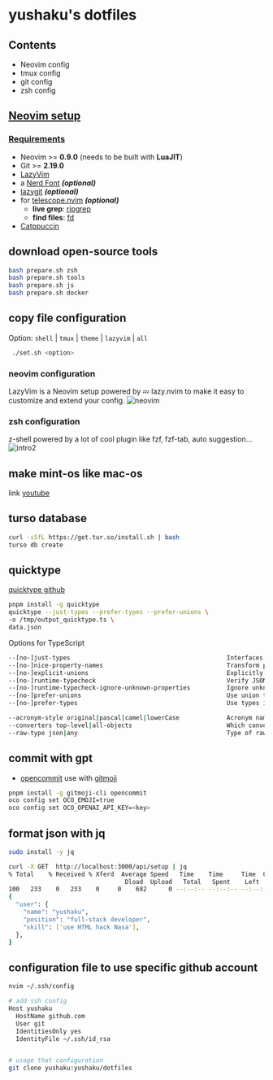 # yushaku's dotfiles

## Contents

- Neovim config
- tmux config
- git config
- zsh config

## [Neovim setup](https://github.com/craftzdog/dotfiles-public/blob/master/README.md#neovim-setup)

### [Requirements](https://github.com/craftzdog/dotfiles-public/blob/master/README.md#requirements)

- Neovim >= **0.9.0** (needs to be built with **LuaJIT**)
- Git >= **2.19.0**
- [LazyVim](https://www.lazyvim.org/)
- a [Nerd Font](https://www.nerdfonts.com/) **_(optional)_**
- [lazygit](https://github.com/jesseduffield/lazygit) **_(optional)_**
- for [telescope.nvim](https://github.com/nvim-telescope/telescope.nvim) **_(optional)_**
  - **live grep**: [ripgrep](https://github.com/BurntSushi/ripgrep)
  - **find files**: [fd](https://github.com/sharkdp/fd)
- [Catppuccin](https://github.com/catppuccin/nvim)

## download open-source tools

```bash
bash prepare.sh zsh
bash prepare.sh tools
bash prepare.sh js
bash prepare.sh docker
```

## copy file configuration

Option: `shell` | `tmux` | `theme` | `lazyvim` | `all`

```bash
 ./set.sh <option>
```

### neovim configuration

LazyVim is a Neovim setup powered by 💤 lazy.nvim to make it easy to customize and extend your config.
![neovim](https://user-images.githubusercontent.com/292349/213447056-92290767-ea16-430c-8727-ce994c93e9cc.png)

### zsh configuration

z-shell powered by a lot of cool plugin like fzf, fzf-tab, auto suggestion...
![intro2](https://github.com/yushaku/dotFile/assets/72312124/310a876b-7500-4f86-af82-2d2a73b7b80f)

## make mint-os like mac-os

link [youtube](https://www.youtube.com/watch?v=AnNx-Se9wkc&t=710s)

## turso database

```bash
curl -sSfL https://get.tur.so/install.sh | bash
turso db create
```

## quicktype

[quicktype github](https://github.com/glideapps/quicktype)

```bash
pnpm install -g quicktype
quicktype --just-types --prefer-types --prefer-unions \
-o /tmp/output_quicktype.ts \
data.json
```

Options for TypeScript

```bash
--[no-]just-types                                           Interfaces only (off by default)
--[no-]nice-property-names                                  Transform property names to be JavaScripty (off by default)
--[no-]explicit-unions                                      Explicitly name unions (off by default)
--[no-]runtime-typecheck                                    Verify JSON.parse results at runtime (on by default)
--[no-]runtime-typecheck-ignore-unknown-properties          Ignore unknown properties when verifying at runtime (off by default)
--[no-]prefer-unions                                        Use union type instead of enum (off by default)
--[no-]prefer-types                                         Use types instead of interfaces (off by default)

--acronym-style original|pascal|camel|lowerCase             Acronym naming style
--converters top-level|all-objects                          Which converters to generate (top-level by default)
--raw-type json|any                                         Type of raw input (json by default)
```

## commit with gpt

- [opencommit](https://github.com/di-sukharev/opencommit#setup) use with [gitmoji](https://github.com/carloscuesta/gitmoji)

```bash
pnpm install -g gitmoji-cli opencommit
oco config set OCO_EMOJI=true
oco config set OCO_OPENAI_API_KEY=<key>
```

## format json with jq

```bash
sudo install -y jq

curl -X GET  http://localhost:3000/api/setup | jq
% Total    % Received % Xferd  Average Speed   Time    Time     Time  Current
                                Dload  Upload   Total   Spent    Left  Speed
100   233    0   233    0     0    682      0 --:--:-- --:--:-- --:--:--   683
{
  "user": {
    "name": "yushaku",
    "position": "full-stack developer",
    "skill": ['use HTML hack Nasa'],
  },
}
```

## configuration file to use specific github account

```bash
nvim ~/.ssh/config

# add ssh config
Host yushaku
  HostName github.com
  User git
  IdentitiesOnly yes
  IdentityFile ~/.ssh/id_rsa


# usage that configuration
git clone yushaku:yushaku/dotfiles
```
